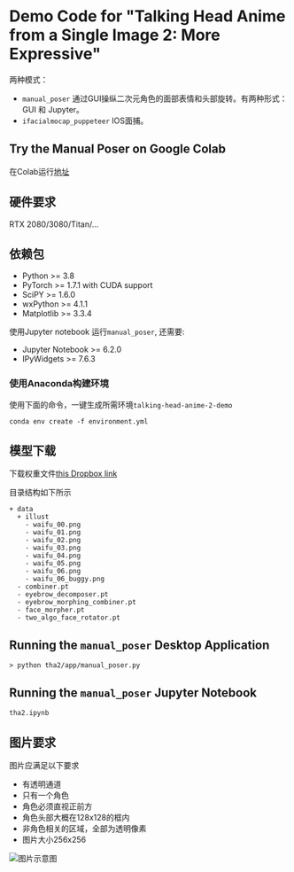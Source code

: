 # Demo Code for "Talking Head Anime from a Single Image 2: More Expressive"

两种模式：

  * `manual_poser` 通过GUI操纵二次元角色的面部表情和头部旋转。有两种形式：GUI 和 Jupyter。
  * `ifacialmocap_puppeteer` IOS面捕。

## Try the Manual Poser on Google Colab

在Colab运行[地址](https://colab.research.google.com/github/pkhungurn/talking-head-anime-2-demo/blob/master/colab.ipynb) 

    
## 硬件要求

RTX 2080/3080/Titan/...

## 依赖包

  * Python >= 3.8
  * PyTorch >= 1.7.1 with CUDA support
  * SciPY >= 1.6.0
  * wxPython >= 4.1.1
  * Matplotlib >= 3.3.4


使用Jupyter notebook 运行`manual_poser`, 还需要:

  * Jupyter Notebook >= 6.2.0
  * IPyWidgets >= 7.6.3



### 使用Anaconda构建环境

使用下面的命令，一键生成所需环境`talking-head-anime-2-demo`

```
conda env create -f environment.yml
```

## 模型下载

下载权重文件[this Dropbox link](https://www.dropbox.com/s/tsl04y5wvg73ij4/talking-head-anime-2-model.zip?dl=0) 

目录结构如下所示

```
+ data
  + illust
    - waifu_00.png
    - waifu_01.png
    - waifu_02.png
    - waifu_03.png
    - waifu_04.png
    - waifu_05.png
    - waifu_06.png
    - waifu_06_buggy.png
  - combiner.pt
  - eyebrow_decomposer.pt
  - eyebrow_morphing_combiner.pt
  - face_morpher.pt
  - two_algo_face_rotator.pt
```



## Running the `manual_poser` Desktop Application

```
> python tha2/app/manual_poser.py
```


## Running the `manual_poser` Jupyter Notebook

`tha2.ipynb`

## 图片要求

图片应满足以下要求

  * 有透明通道
  * 只有一个角色
  * 角色必须直视正前方
  * 角色头部大概在128x128的框内
  * 非角色相关的区域，全部为透明像素
  * 图片大小256x256
  
![图片示意图](docs/image_specification.png "Image specification.")
